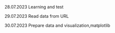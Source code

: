 28.07.2023
Learning and test

29.07.2023
Read data from URL

30.07.2023
Prepare data and visualization,matplotlib



